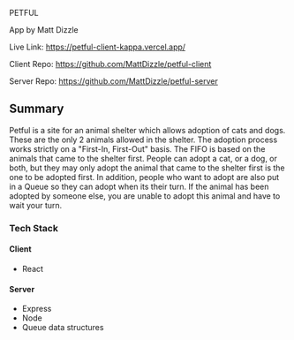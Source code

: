 PETFUL

App by Matt Dizzle

Live Link: 
https://petful-client-kappa.vercel.app/

Client Repo:
https://github.com/MattDizzle/petful-client

Server Repo:
https://github.com/MattDizzle/petful-server

## Summary

Petful is a site for an animal shelter which allows adoption of cats and dogs. These are the only 2 animals allowed in the shelter. The adoption process works strictly on a "First-In, First-Out" basis. The FIFO is based on the animals that came to the shelter first. People can adopt a cat, or a dog, or both, but they may only adopt the animal that came to the shelter first is the one to be adopted first. In addition, people who want to adopt are also put in a Queue so they can adopt when its their turn. If the animal has been adopted by someone else, you are unable to adopt this animal and have to wait your turn.

### Tech Stack

#### Client

- React

#### Server

- Express
- Node
- Queue data structures
